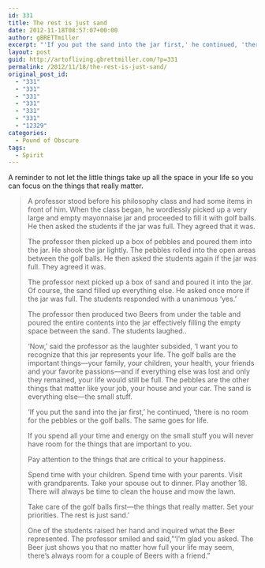```yaml
---
id: 331
title: The rest is just sand
date: 2012-11-18T08:57:07+00:00
author: gBRETTmiller
excerpt: "'If you put the sand into the jar first,' he continued, 'there is no room for the pebbles or the golf balls. The same goes for life."
layout: post
guid: http://artofliving.gbrettmiller.com/?p=331
permalink: /2012/11/18/the-rest-is-just-sand/
original_post_id:
  - "331"
  - "331"
  - "331"
  - "331"
  - "331"
  - "331"
  - "12329"
categories:
  - Pound of Obscure
tags:
  - Spirit
---
```

A reminder to not let the little things take up all the space in your life so you can focus on the things that really matter.

> A professor stood before his philosophy class and had some items in front of him. When the class began, he wordlessly picked up a very large and empty mayonnaise jar and proceeded to fill it with golf balls. He then asked the students if the jar was full. They agreed that it was.
> 
> The professor then picked up a box of pebbles and poured them into the jar. He shook the jar lightly. The pebbles rolled into the open areas between the golf balls. He then asked the students again if the jar was full. They agreed it was.
> 
> <!--more-->
> 
> The professor next picked up a box of sand and poured it into the jar. Of course, the sand filled up everything else. He asked once more if the jar was full. The students responded with a unanimous &#8216;yes.&#8217;
> 
> The professor then produced two Beers from under the table and poured the entire contents into the jar effectively filling the empty space between the sand. The students laughed..
> 
> &#8216;Now,&#8217; said the professor as the laughter subsided, &#8216;I want you to recognize that this jar represents your life. The golf balls are the important things&#8212;your family, your children, your health, your friends and your favorite passions&#8212;and if everything else was lost and only they remained, your life would still be full. The pebbles are the other things that matter like your job, your house and your car. The sand is everything else&#8212;the small stuff.
> 
> &#8216;If you put the sand into the jar first,&#8217; he continued, &#8216;there is no room for the pebbles or the golf balls. The same goes for life.
> 
> If you spend all your time and energy on the small stuff you will never have room for the things that are important to you.
> 
> Pay attention to the things that are critical to your happiness.
> 
> Spend time with your children. Spend time with your parents. Visit with grandparents. Take your spouse out to dinner. Play another 18. There will always be time to clean the house and mow the lawn.
> 
> Take care of the golf balls first&#8212;the things that really matter. Set your priorities. The rest is just sand.&#8217;
> 
> One of the students raised her hand and inquired what the Beer represented. The professor smiled and said,&#8221;&#8216;I&#8217;m glad you asked. The Beer just shows you that no matter how full your life may seem, there&#8217;s always room for a couple of Beers with a friend.&#8221;